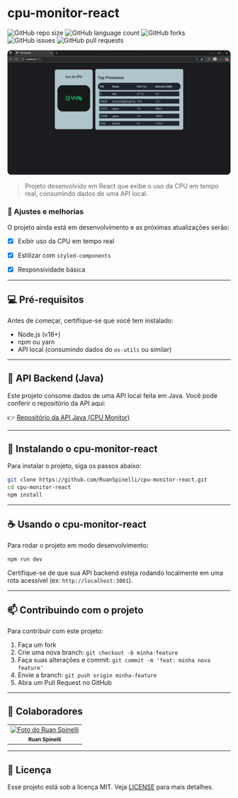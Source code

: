 # cpu-monitor-react

![GitHub repo size](https://img.shields.io/github/repo-size/RuanSpinelli/cpu-monitor-react?style=for-the-badge)
![GitHub language count](https://img.shields.io/github/languages/count/RuanSpinelli/cpu-monitor-react?style=for-the-badge)
![GitHub forks](https://img.shields.io/github/forks/RuanSpinelli/cpu-monitor-react?style=for-the-badge)
![GitHub issues](https://img.shields.io/github/issues/RuanSpinelli/cpu-monitor-react?style=for-the-badge)
![GitHub pull requests](https://img.shields.io/github/issues-pr/RuanSpinelli/cpu-monitor-react?style=for-the-badge)

<img src="./Screenshot.png" alt="Preview do projeto" style="border-radius: 8px" />

> Projeto desenvolvido em React que exibe o uso da CPU em tempo real, consumindo dados de uma API local.

### 🔧 Ajustes e melhorias

O projeto ainda está em desenvolvimento e as próximas atualizações serão:

- [x] Exibir uso da CPU em tempo real
- [x] Estilizar com `styled-components`
- [x] Responsividade básica


---

## 💻 Pré-requisitos

Antes de começar, certifique-se que você tem instalado:

- Node.js (v18+)
- npm ou yarn
- API local (consumindo dados do `os-utils` ou similar)
  
---

## 🔗 API Backend (Java)

Este projeto consome dados de uma API local feita em Java. Você pode conferir o repositório da API aqui:

👉 [Repositório da API Java (CPU Monitor)](https://github.com/RuanSpinelli/cpu-monitor-java)

---

## 🚀 Instalando o cpu-monitor-react

Para instalar o projeto, siga os passos abaixo:

```bash
git clone https://github.com/RuanSpinelli/cpu-monitor-react.git
cd cpu-monitor-react
npm install
````

---

## ☕ Usando o cpu-monitor-react

Para rodar o projeto em modo desenvolvimento:

```bash
npm run dev
```

Certifique-se de que sua API backend esteja rodando localmente em uma rota acessível (ex: `http://localhost:3001`).

---

## 📫 Contribuindo com o projeto

Para contribuir com este projeto:

1. Faça um fork
2. Crie uma nova branch: `git checkout -b minha-feature`
3. Faça suas alterações e commit: `git commit -m 'feat: minha nova feature'`
4. Envie a branch: `git push origin minha-feature`
5. Abra um Pull Request no GitHub

---

## 🤝 Colaboradores

<table>
  <tr>
    <td align="center">
      <a href="https://github.com/RuanSpinelli">
        <img src="https://avatars.githubusercontent.com/RuanSpinelli" width="100px;" alt="Foto do Ruan Spinelli"/><br>
        <sub>
          <b>Ruan Spinelli</b>
        </sub>
      </a>
    </td>
  </tr>
</table>

---

## 📝 Licença

Esse projeto está sob a licença MIT. Veja [LICENSE](./LICENSE) para mais detalhes.
